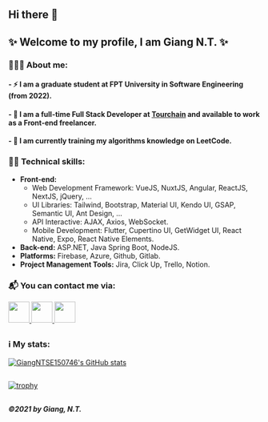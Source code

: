 ## Hi there 👋
## ✨ Welcome to my profile, I am Giang N.T. ✨

### 🙋🏻‍♂️ About me:

#### - ⚡ I am a graduate student at FPT University in Software Engineering (from 2022).
#### - 🔭 I am a full-time Full Stack Developer at [Tourchain](https://tourchain.net) and available to work as a Front-end freelancer.
#### - 🌱 I am currently training my algorithms knowledge on LeetCode.

### 🏋🏻 Technical skills:

* __Front-end:__
  - Web Development Framework: VueJS, NuxtJS, Angular, ReactJS, NextJS, jQuery, ...
  - UI Libraries: Tailwind, Bootstrap, Material UI, Kendo UI, GSAP, Semantic UI, Ant Design, ...
  - API Interactive: AJAX, Axios, WebSocket. 
  - Mobile Development: Flutter, Cupertino UI, GetWidget UI, React Native, Expo, React Native Elements.
* __Back-end:__ ASP.NET, Java Spring Boot, NodeJS.
* __Platforms:__ Firebase, Azure, Github, Gitlab.
* __Project Management Tools:__ Jira, Click Up, Trello, Notion.

### 📬 You can contact me via:

<div align="left">
  <a  href="mailto:giangntse150746@gmail.com" target="blank" rel="noreferrer" title="Gmail">
    <img src="https://edent.github.io/SuperTinyIcons/images/svg/gmail.svg" width="42" class="rounded" />
  </a>
  <!--   <img width=8 /> -->
  <a  href="https://www.linkedin.com/in/mashimar-2001" target="blank" rel="noreferrer" title="LinkedIn">
    <img src="https://edent.github.io/SuperTinyIcons/images/svg/linkedin.svg" width="42" class="rounded" />
  </a>
  <!--   <img width=8 /> -->
  <a  href="https://www.facebook.com/giang0304" target="blank" rel="noreferrer" title="Facebook">
    <img src="https://edent.github.io/SuperTinyIcons/images/svg/facebook.svg" width="42" class="rounded" />
  </a>
  <!--   <img width=8 /> -->
<!--   <a href="https://codepen.io/saoranngu" target="blank" rel="noreferrer" title="CodePen">
    <img src="https://edent.github.io/SuperTinyIcons/images/svg/codepen.svg" width="42" class="rounded" />
  </a> -->
</div>

##

### ℹ️ My stats:
[![GiangNTSE150746's GitHub stats](https://github-readme-stats.vercel.app/api?username=giangntse150746&theme=radical)](https://github.com/anuraghazra/github-readme-stats)

##

[![trophy](https://github-profile-trophy.vercel.app/?username=ryo-ma&theme=giangntse150746)](https://github.com/ryo-ma/github-profile-trophy)

##

##### ©2021 by Giang, N.T.
